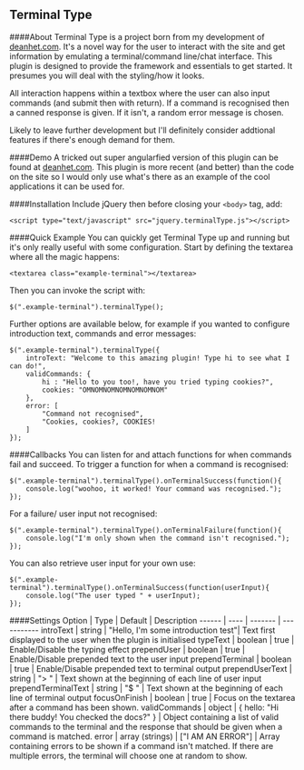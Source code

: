 Terminal Type
-------
####About
Terminal Type is a project born from my development of [deanhet.com](http://www.deanhet.com). It's a novel way for the user to interact with the site and get information by emulating a terminal/command line/chat interface. This plugin is designed to provide the framework and essentials to get started. It presumes you will deal with the styling/how it looks.

All interaction happens within a textbox where the user can also input commands (and submit then with return). If a command is recognised then a canned response is given. If it isn't, a random error message is chosen.

Likely to leave further development but I'll definitely consider addtional features if there's enough demand for them.

####Demo
A tricked out super angularfied version of this plugin can be found at [deanhet.com](http://www.deanhet.com). This plugin is more recent (and better) than the code on the site so I would only use what's there as an example of the cool applications it can be used for.

####Installation
Include jQuery then before closing your ```<body>``` tag, add:
````
<script type="text/javascript" src="jquery.terminalType.js"></script>
````

####Quick Example
You can quickly get Terminal Type up and running but it's only really useful with some configuration. Start by defining the textarea where all the magic happens:
```
<textarea class="example-terminal"></textarea>
```
Then you can invoke the script with:
```
$(".example-terminal").terminalType();
```
Further options are available below, for example if you wanted to configure introduction text, commands and error messages:
```
$(".example-terminal").terminalType({
    introText: "Welcome to this amazing plugin! Type hi to see what I can do!",
    validCommands: {
        hi : "Hello to you too!, have you tried typing cookies?",
        cookies: "OMNOMNOMNOMNOMNOMNOM"
    },
    error: [
        "Command not recognised",
        "Cookies, cookies?, COOKIES!
    ]
});
```
####Callbacks
You can listen for and attach functions for when commands fail and succeed. To trigger a function for when a command is recognised:
```
$(".example-terminal").terminalType().onTerminalSuccess(function(){
    console.log("woohoo, it worked! Your command was recognised.");
});
```
For a failure/ user input not recognised:
```
$(".example-terminal").terminalType().onTerminalFailure(function(){
    console.log("I'm only shown when the command isn't recognised.");
});
```
You can also retrieve user input for your own use:
```
$(".example-terminal").terminalType().onTerminalSuccess(function(userInput){
    console.log("The user typed " + userInput);
});
```
####Settings
Option | Type | Default | Description
------ | ---- | ------- | -----------
introText | string | "Hello, I'm some introduction test"| Text first displayed to the user when the plugin is initialised
typeText | boolean | true | Enable/Disable the typing effect
prependUser | boolean | true | Enable/Disable prepended text to the user input
prependTerminal | boolean | true | Enable/Disable prepended text to terminal output
prependUserText | string | "> " | Text shown at the beginning of each line of user input
prependTerminalText | string | "$ " | Text shown at the beginning of each line of terminal output
focusOnFinish | boolean | true | Focus on the textarea after a command has been shown.
validCommands | object | { hello: "Hi there buddy! You checked the docs?" } | Object containing a list of valid commands to the terminal and the response that should be given when a command is matched.
error | array (strings) | ["I AM AN ERROR"] | Array containing errors to be shown if a command isn't matched. If there are multiple errors, the terminal will choose one at random to show.